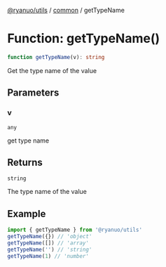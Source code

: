 [@ryanuo/utils](../../index.md) / [common](../index.md) / getTypeName

# Function: getTypeName()

```ts
function getTypeName(v): string
```

Get the type name of the value

## Parameters

### v

`any`

get type name

## Returns

`string`

The type name of the value

## Example

```ts
import { getTypeName } from '@ryanuo/utils'
getTypeName({}) // 'object'
getTypeName([]) // 'array'
getTypeName('') // 'string'
getTypeName(1) // 'number'
```
